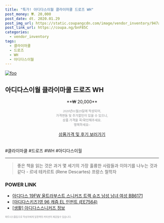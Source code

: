 ```yaml
--- 
title: "특가! 아디다스이월 클라이마쿨 드로즈 WH" 
post_money: ₩. 20,000 
post_date: dt. 2020.01.29 
post_img_url: https://static.coupangcdn.com/image/vendor_inventory/947a/e542a00d4b01fc7603552dfddf242f4b17b23d5d760e35e6848519303fdc.jpg 
post_link_url: https://coupa.ng/bnF85C 
categories: 
  - vendor_inventory 
tags: 
  - 클라이마쿨 
  - 드로즈 
  - WH 
  - 아디다스이월 
--- 
```

[![foo](https://static.coupangcdn.com/image/vendor_inventory/947a/e542a00d4b01fc7603552dfddf242f4b17b23d5d760e35e6848519303fdc.jpg)](https://coupa.ng/bnF85C) 

## 아디다스이월 클라이마쿨 드로즈 WH 
<p style="text-align: center;">**₩ 20,000**</p> 
<p style="text-align: center;"><span style="color: #898c8f; font-family: Georgia,Times,serif; font-size: 0.75em;">2020년01월29일에 작성되어, <br>가격변동 및 추가할인이 있을 수 있으니,<br> 상품 가격을 꼭!확인해주세요.<br>행복하세요~</span> 
</p>	 
<div markdown="0" style="text-align: center;"><a href="https://coupa.ng/bnF85C" class="btn btn--success">상품가격 및 후기 보러가기</a></div> 
<br><br> 
  #클라이마쿨 #드로즈 #WH #아디다스이월 
<hr> 

> 좋은 책을 읽는 것은 과거 몇 세기의 가장 훌륭한 사람들과 이야기를 나누는 것과 같다 - 르네 테카르트 (Rene Descartes) 프랑스 철학자 


### POWER LINK

* <a href="https://blog.naver.com/sakai111/221784418690" target="_blank">아디다스 19FW 울트라부스트 스니커즈 트랙 슈즈 남성 남녀 여성 BB6171</a>
* <a href="https://blog.naver.com/sakai111/221784672999" target="_blank">[아디다스키즈]영 96 캐즘 EL 인펀트 (EE7564)</a>
* <a href="https://blog.naver.com/sakai111/221768782629" target="_blank"> [생활] 아디다스스니커즈 정보 </a>

<span style="color: #898c8f; font-family: Georgia,Times,serif; font-size: 0.55em;">파트너스활동으로 작성자에게 일정액의 커미션이 제공될수 있습니다.</span> 
